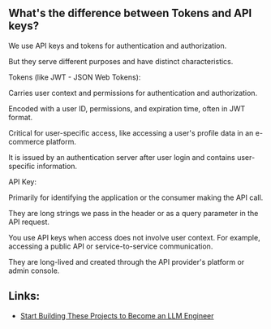 ## What's the difference between Tokens and API keys?

We use API keys and tokens for authentication and authorization.

But they serve different purposes and have distinct characteristics.

Tokens (like JWT - JSON Web Tokens):

Carries user context and permissions for authentication and authorization.

Encoded with a user ID, permissions, and expiration time, often in JWT format.

Critical for user-specific access, like accessing a user's profile data in an e-commerce platform.

It is issued by an authentication server after user login and contains user-specific information.

API Key:

Primarily for identifying the application or the consumer making the API call.

They are long strings we pass in the header or as a query parameter in the API request.

You use API keys when access does not involve user context. For example, accessing a public API or service-to-service communication.

They are long-lived and created through the API provider's platform or admin console.


## Links:
- [Start Building These Projects to Become an LLM Engineer](https://dswharshit.medium.com/start-building-these-projects-to-become-an-llm-engineer-0064e9e68d9d)
